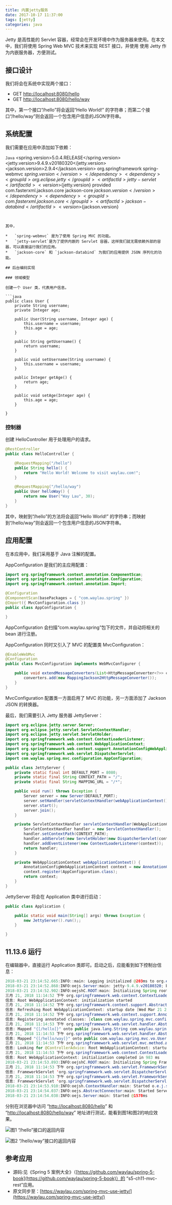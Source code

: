 ```yaml
---
title: 内置jetty服务
date: 2017-10-17 11:37:00
tags: [jetty]
categories: java
---
```


Jetty 是高性能的 Servlet 容器，经常会在开发环境中作为服务器来使用。在本文中，我们将使用 Spring Web MVC 技术来实现 REST 接口，并使用 使用 Jetty 作为内嵌服务器，方便测试。

## 接口设计
我们将会在系统中实现两个接口：

*   GET [http://localhost:8080/hello](http://localhost:8080/hello)
*   GET [http://localhost:8080/hello/way](http://localhost:8080/hello/way)

其中，第一个接口“/hello”将会返回“Hello World!” 的字符串；而第二个接口“/hello/way”则会返回一个包含用户信息的JSON字符串。

## 系统配置

我们需要在应用中添加如下依赖：

```Java```
<properties>
    <spring.version>5.0.4.RELEASE</spring.version>
    <jetty.version>9.4.9.v20180320</jetty.version>
    <jackson.version>2.9.4</jackson.version>
</properties>
<dependencies>
    <dependency>
        <groupId>org.springframework</groupId>
        <artifactId>spring-webmvc</artifactId>
        <version>${spring.version}</version>
    </dependency>
    <dependency>
        <groupId>org.eclipse.jetty</groupId>
        <artifactId>jetty-servlet</artifactId>
        <version>${jetty.version}</version>
        <scope>provided</scope>
    </dependency>
    <dependency>
        <groupId>com.fasterxml.jackson.core</groupId>
        <artifactId>jackson-core</artifactId>
        <version>${jackson.version}</version>
    </dependency>
    <dependency>
        <groupId>com.fasterxml.jackson.core</groupId>
        <artifactId>jackson-databind</artifactId>
        <version>${jackson.version}</version>
    </dependency>
</dependencies>
```


其中，

*   `spring-webmvc` 是为了使用 Spring MVC 的功能。
*   `jetty-servlet`是为了提供内嵌的 Servlet 容器，这样我们就无需依赖外部的容器，可以直接运行我们的应用。
*   `jackson-core` 和 `jackson-databind` 为我们的应用提供 JSON 序列化的功能。

## 后台编码实现

### 领域模型

创建一个 User 类，代表用户信息。

```java
public class User {
    private String username;
    private Integer age;

    public User(String username, Integer age) {
        this.username = username;
        this.age = age;
    }

    public String getUsername() {
        return username;
    }

    public void setUsername(String username) {
        this.username = username;
    }

    public Integer getAge() {
        return age;
    }

    public void setAge(Integer age) {
        this.age = age;
    }

}
```

### 控制器

创建 HelloController 用于处理用户的请求。

```Java
@RestController
public class HelloController {

    @RequestMapping("/hello")
    public String hello() {
        return "Hello World! Welcome to visit waylau.com!";
    }

    @RequestMapping("/hello/way")
    public User helloWay() {
        return new User("Way Lau", 30);
    }
}
```

其中，映射到“/hello”的方法将会返回“Hello World!” 的字符串；而映射到“/hello/way”则会返回一个包含用户信息的JSON字符串。

## 应用配置

在本应用中，我们采用基于 Java  注解的配置。

AppConfiguration 是我们的主应用配置：
```Java
import org.springframework.context.annotation.ComponentScan;
import org.springframework.context.annotation.Configuration;
import org.springframework.context.annotation.Import;

@Configuration
@ComponentScan(basePackages = { "com.waylau.spring" })  
@Import({ MvcConfiguration.class })
public class AppConfiguration {

}
```

AppConfiguration 会扫描“com.waylau.spring”包下的文件，并自动将相关的 bean 进行注册。

AppConfiguration 同时又引入了 MVC 的配置类 MvcConfiguration：

```Java
@EnableWebMvc
@Configuration
public class MvcConfiguration implements WebMvcConfigurer {

    public void extendMessageConverters(List<HttpMessageConverter<?>> converters) {
        converters.add(new MappingJackson2HttpMessageConverter());
    }
}
```
MvcConfiguration 配置类一方面启用了 MVC 的功能，另一方面添加了 Jackson JSON 的转换器。

最后，我们需要引入 Jetty 服务器 JettyServer：

```Java
import org.eclipse.jetty.server.Server;
import org.eclipse.jetty.servlet.ServletContextHandler;
import org.eclipse.jetty.servlet.ServletHolder;
import org.springframework.web.context.ContextLoaderListener;
import org.springframework.web.context.WebApplicationContext;
import org.springframework.web.context.support.AnnotationConfigWebApplicationContext;
import org.springframework.web.servlet.DispatcherServlet;
import com.waylau.spring.mvc.configuration.AppConfiguration;

public class JettyServer {
    private static final int DEFAULT_PORT = 8080;
    private static final String CONTEXT_PATH = "/";
    private static final String MAPPING_URL = "/*";

    public void run() throws Exception {
        Server server = new Server(DEFAULT_PORT);
        server.setHandler(servletContextHandler(webApplicationContext()));
        server.start();
        server.join();
    }

    private ServletContextHandler servletContextHandler(WebApplicationContext context) {
        ServletContextHandler handler = new ServletContextHandler();
        handler.setContextPath(CONTEXT_PATH);
        handler.addServlet(new ServletHolder(new DispatcherServlet(context)), MAPPING_URL);
        handler.addEventListener(new ContextLoaderListener(context));
        return handler;
    }

    private WebApplicationContext webApplicationContext() {
        AnnotationConfigWebApplicationContext context = new AnnotationConfigWebApplicationContext();
        context.register(AppConfiguration.class);
        return context;
    }
}
```

JettyServer 将会在 Application 类中进行启动：

```Java
public class Application {

    public static void main(String[] args) throws Exception {
        new JettyServer().run();;
    }

}
```

## <a name="t6"></a>11.13.6 运行

在编辑器中，直接运行 Application 类即可。启动之后，应能看到如下控制台信息：

```Java
2018-03-21 23:14:52.665:INFO::main: Logging initialized @203ms to org.eclipse.jetty.util.log.StdErrLog
2018-03-21 23:14:52.868:INFO:oejs.Server:main: jetty-9.4.9.v20180320; built: 2018-03-20T20:21:10+08:00; git: 1f8159b1e4a42d3f79997021ea1609f2fbac6de5; jvm 1.8.0_112-b15
2018-03-21 23:14:52.902:INFO:oejshC.ROOT:main: Initializing Spring root WebApplicationContext
三月 21, 2018 11:14:52 下午 org.springframework.web.context.ContextLoader initWebApplicationContext
信息: Root WebApplicationContext: initialization started
三月 21, 2018 11:14:52 下午 org.springframework.context.support.AbstractApplicationContext prepareRefresh
信息: Refreshing Root WebApplicationContext: startup date [Wed Mar 21 23:14:52 CST 2018]; root of context hierarchy
三月 21, 2018 11:14:52 下午 org.springframework.web.context.support.AnnotationConfigWebApplicationContext loadBeanDefinitions
信息: Registering annotated classes: [class com.waylau.spring.mvc.configuration.AppConfiguration]
三月 21, 2018 11:14:53 下午 org.springframework.web.servlet.handler.AbstractHandlerMethodMapping$MappingRegistry register
信息: Mapped "{[/hello]}" onto public java.lang.String com.waylau.spring.mvc.controller.HelloController.hello()
三月 21, 2018 11:14:53 下午 org.springframework.web.servlet.handler.AbstractHandlerMethodMapping$MappingRegistry register
信息: Mapped "{[/hello/way]}" onto public com.waylau.spring.mvc.vo.User com.waylau.spring.mvc.controller.HelloController.helloWay()
三月 21, 2018 11:14:53 下午 org.springframework.web.servlet.mvc.method.annotation.RequestMappingHandlerAdapter initControllerAdviceCache
信息: Looking for @ControllerAdvice: Root WebApplicationContext: startup date [Wed Mar 21 23:14:52 CST 2018]; root of context hierarchy
三月 21, 2018 11:14:53 下午 org.springframework.web.context.ContextLoader initWebApplicationContext
信息: Root WebApplicationContext: initialization completed in 983 ms
2018-03-21 23:14:53.893:INFO:oejshC.ROOT:main: Initializing Spring FrameworkServlet 'org.springframework.web.servlet.DispatcherServlet-6aaa5eb0'
三月 21, 2018 11:14:53 下午 org.springframework.web.servlet.FrameworkServlet initServletBean
信息: FrameworkServlet 'org.springframework.web.servlet.DispatcherServlet-6aaa5eb0': initialization started
三月 21, 2018 11:14:53 下午 org.springframework.web.servlet.FrameworkServlet initServletBean
信息: FrameworkServlet 'org.springframework.web.servlet.DispatcherServlet-6aaa5eb0': initialization completed in 15 ms
2018-03-21 23:14:53.910:INFO:oejsh.ContextHandler:main: Started o.e.j.s.ServletContextHandler@2796aeae{/,null,AVAILABLE}
2018-03-21 23:14:54.037:INFO:oejs.AbstractConnector:main: Started ServerConnector@42054532{HTTP/1.1,[http/1.1]}{0.0.0.0:8080}
2018-03-21 23:14:54.038:INFO:oejs.Server:main: Started @1578ms
```

分别在浏览器中访问 “[http://localhost:8080/hello](http://localhost:8080/hello)” 和 “[http://localhost:8080/hello/way](http://localhost:8080/hello/way)” 地址进行测试，能看到图1和图2的响应效果。

![图1 “/hello”接口的返回内容](/https://yapengwen.github.io/img/20180327-mvc-rest-hello.jpg)


![图2 “/hello/way”接口的返回内容](/https://yapengwen.github.io/img/20180327-mvc-rest-json.jpg)


## 参考应用

*   源码:见《Spring 5 案例大全》（[https://github.com/waylau/spring-5-book](https://github.com/waylau/spring-5-book)）的 “s5-ch11-mvc-rest”应用。
*   原文同步至：[https://waylau.com/spring-mvc-use-jetty/](https://waylau.com/spring-mvc-use-jetty/)
